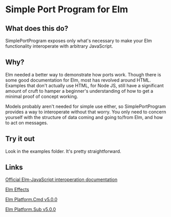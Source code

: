 # Simple Port Program for Elm

## What does this do?

SimplePortProgram exposes only what's necessary to make your Elm functionality interoperate with arbitrary JavaScript.

## Why?

Elm needed a better way to demonstrate how ports work. Though there is some good documentation for Elm, most has revolved around HTML. Examples that don't actually use HTML, for Node JS, still have a significant amount of cruft to hamper a beginner's understanding of how to get a minimal proof of concept working.

Models probably aren't needed for simple use either, so SimplePortProgram provides a way to interoperate without that worry. You only need to concern yourself with the structure of data coming and going to/from Elm, and how to act on messages.

## Try it out

Look in the examples folder. It's pretty straightforward.

## Links

[Official Elm-JavaScript interoperation documentation](https://guide.elm-lang.org/interop/javascript.html)

[Elm Effects](https://guide.elm-lang.org/architecture/effects/)

[Elm Platform.Cmd v5.0.0](http://package.elm-lang.org/packages/elm-lang/core/latest/Platform-Cmd)

[Elm Platform.Sub v5.0.0](http://package.elm-lang.org/packages/elm-lang/core/5.0.0/Platform-Sub)
